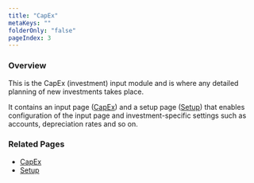 ```yaml
---
title: "CapEx"
metaKeys: ""
folderOnly: "false"
pageIndex: 3
---
```


### Overview
This is the CapEx (investment) input module and is where any detailed planning of new investments takes place. <br/>

It contains an input page ([CapEx](capex/capex.md)) and a setup page ([Setup](capex/setup.md)) that enables configuration of the input page and investment-specific settings such as accounts, depreciation rates and so on.
<br/>

### Related Pages
-  [CapEx](capex/capex.md)
-  [Setup](capex/setup.md)

<br/>
